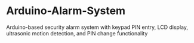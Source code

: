 # Arduino-Alarm-System
Arduino-based security alarm system with keypad PIN entry, LCD display, ultrasonic motion detection, and PIN change functionality
